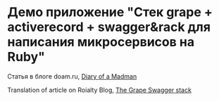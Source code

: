 # Демо приложение "Стек grape + activerecord + swagger&rack для написания микросервисов на Ruby"

Статья в блоге doam.ru, [Diary of a Madman](https://doam.ru/ruby_the_grape_swagger_stack/)

Translation of article on Roialty Blog, [The Grape Swagger stack](http://www.roialty.com/ruby-the-grape-swagger-stack/)

